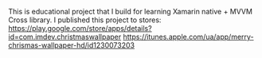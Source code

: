 This is educational project that I build for learning Xamarin native + MVVM Cross library.
I published this project to stores:
https://play.google.com/store/apps/details?id=com.imdev.christmaswallpaper
https://itunes.apple.com/ua/app/merry-chrismas-wallpaper-hd/id1230073203
